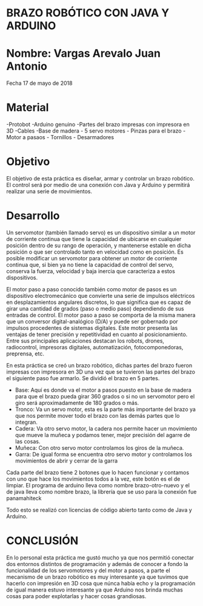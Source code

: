 # BRAZO ROBÓTICO CON JAVA Y ARDUINO

# Nombre: Vargas Arevalo Juan Antonio

Fecha 17 de mayo de 2018

# Material
-Protobot -Arduino genuino -Partes del brazo impresas con impresora en 3D -Cables -Base de madera - 5 servo motores - Pinzas para el brazo - Motor a pasaos - Tornillos - Desarmadores

# Objetivo

El objetivo de esta práctica es diseñar, armar y controlar un brazo robótico. El control será por medio de una conexión con Java y Arduino y permitirá realizar una serie de movimientos. 

# Desarrollo

Un servomotor (también llamado servo) es un dispositivo similar a un motor de corriente continua que tiene la capacidad de ubicarse en cualquier posición dentro de su rango de operación, y mantenerse estable en dicha posición o que ser controlado tanto en velocidad como en posición.
Es posible modificar un servomotor para obtener un motor de corriente continua que, si bien ya no tiene la capacidad de control del servo, conserva la fuerza, velocidad y baja inercia que caracteriza a estos dispositivos.

El motor paso a paso conocido también como motor de pasos es un dispositivo electromecánico que convierte una serie de impulsos eléctricos en desplazamientos angulares discretos, lo que significa que es capaz de girar una cantidad de grados (paso o medio paso) dependiendo de sus entradas de control. El motor paso a paso se comporta de la misma manera que un conversor digital-analógico (D/A) y puede ser gobernado por impulsos procedentes de sistemas digitales. Este motor presenta las ventajas de tener precisión y repetitividad en cuanto al posicionamiento. Entre sus principales aplicaciones destacan los robots, drones, radiocontrol, impresoras digitales, automatización, fotocomponedoras, preprensa, etc.

En esta práctica se creó un brazo robótico, dichas partes del brazo fueron impresas con impresora en 3D una vez que se tuvieron las partes del brazo el siguiente paso fue armarlo.
Se dividió el brazo en 5 partes. 
- Base: Aquí es donde va el motor a pasos puesto en la base de madera para que el brazo pueda girar 360 grados o si no un servomotor pero el giro será aproximadamente de 180 grados o más.
- Tronco: Va un servo motor, esta es la parte más importante del brazo ya que nos permite mover todo el brazo con las demás partes que lo integran.
- Cadera: Va otro servo motor, la cadera nos permite hacer un movimiento que mueve la muñeca y podamos tener, mejor precisión del agarre de las cosas.
- Muñeca: Con otro servo motor controlamos los giros de la muñeca.
- Garra: De igual forma se encuentra otro servo motor y controlamos los movimientos de abrir y cerrar de la garra
 
Cada parte del brazo tiene 2 botones que lo hacen funcionar y contamos con uno que hace los movimientos todos a la vez, este botón es el de limpiar. El programa de arduino lleva como nombre brazo-otro-nuevo y el de java lleva como nombre brazo, la librería que se uso para la conexión fue panamahiteck  


Todo esto se realizó con licencias de código abierto tanto como de Java y Arduino.

# CONCLUSIÓN

En lo personal esta práctica me gustó mucho ya que nos permitió conectar dos entornos distintos de programación y además de conocer a fondo la funcionalidad de los servomotores y del motor a pasos, a parte el mecanismo de un brazo robótico es muy interesante ya que tuvimos que hacerlo con impresión en 3D cosa que núnca había echo y la programación de igual manera estuvo interesante ya  que Arduino nos brinda muchas cosas para poder explotarlas y hacer cosas grandiosas.
